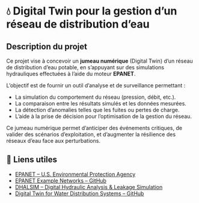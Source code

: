 # 💧 Digital Twin pour la gestion d’un réseau de distribution d’eau

##  Description du projet

Ce projet vise à concevoir un **jumeau numérique** (Digital Twin) d’un réseau de distribution d’eau potable, en s’appuyant sur des simulations hydrauliques effectuées à l’aide du moteur **EPANET**.

L’objectif est de fournir un outil d’analyse et de surveillance permettant :

- La simulation du comportement du réseau (pression, débit, etc.).
- La comparaison entre les résultats simulés et les données mesurées.
- La détection d’anomalies telles que les fuites ou pertes de charge.
- L’aide à la prise de décision pour l’optimisation de la gestion du réseau.

Ce jumeau numérique permet d’anticiper des événements critiques, de valider des scénarios d’exploitation, et d’augmenter la résilience des réseaux d’eau face aux perturbations.

## 📎 Liens utiles

- [EPANET – U.S. Environmental Protection Agency](https://www.epa.gov/water-research/epanet)  
- [EPANET Example Networks – GitHub](https://github.com/SCEPTRE-Lab/EPANET-based-Digital-Twin-of-Water-Distributions-Networks)
- [DHALSIM – Digital Hydraulic Analysis & Leakage Simulation](https://github.com/Critical-Infrastructure-Systems-Lab/DHALSIM)  
- [Digital Twin for Water Distribution Systems – GitHub](https://github.com/ibrahim85/Digital-Twin-for-Water-Distribution-Systems)
